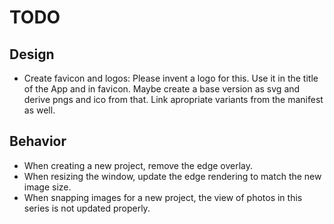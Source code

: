 # TODO


## Design

* Create favicon and logos:
    Please invent a logo for this. Use it in the title of the App and in favicon. Maybe create a base version as svg and derive pngs and ico from that. Link apropriate variants from the manifest as well.


## Behavior

* When creating a new project, remove the edge overlay.
* When resizing the window, update the edge rendering to match the new image size.
* When snapping images for a new project, the view of photos in this series is not updated properly.
